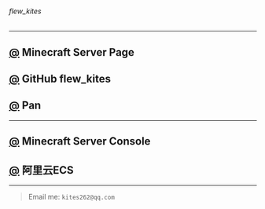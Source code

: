 ###### *flew_kites*
___

## [@](https://kites262.top/mc/) Minecraft Server Page

## [@](https://github.com/kites262/) GitHub flew_kites

## [@](http://kites262.top/pan/) Pan

___

## [@](https://kites262.top/mc/admin/) Minecraft Server Console

## [@](http://120.27.201.6/#/overview) 阿里云ECS

___

> Email me: `kites262@qq.com`